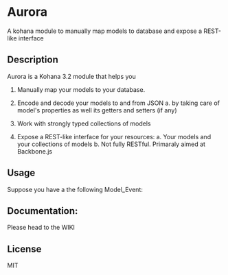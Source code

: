 Aurora
======

A kohana module to manually map models to database and expose a REST-like interface


Description
------------
Aurora is a Kohana 3.2 module that helps you

1.  Manually map your models to your database.

2.  Encode and decode your models to and from JSON
    a.  by taking care of model's properties as well its getters and setters (if any)

3.  Work with strongly typed collections of models

4.  Expose a REST-like interface for your resources:
    a.  Your models and your collections of models
    b.  Not fully RESTful. Primaraly aimed at Backbone.js


Usage
------
Suppose you have a the following Model_Event:


Documentation:
---------------
Please head to the WIKI

License
--------
MIT 
